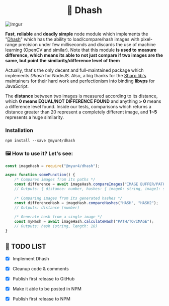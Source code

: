 
<div align="center">
  <h1>🔎 Dhash</h1>
</div>

![Imgur](https://i.imgur.com/0yaLSxn.png)

**Fast**, **reliable** and **deadly simple** node module which implements the "[Dhash](https://www.hackerfactor.com/blog/?/archives/529-Kind-of-Like-That.html)" which has the ability to load/compare/hash images with pixel-range precision under few milliseconds and discards the use of machine learning (OpenCV and similar). Note that this module **is used to measure difference, which means its able to not just compare if two images are the same, but point the similarity/difference level of them**

Actually, that's the only decent and full-maintained package which implements *Dhash* for NodeJS. Also, a big thanks for the [Sharp lib's](https://github.com/lovell/sharp) maintainers for their hard work and perfectionism into binding **libvps** for JavaScript.

The **distance** between two images is measured according to its distance, which **0 means EQUAL/NOT DIFFERENCE FOUND** and anything **> 0** means a difference level found. Inside our tests, comparisons which returns a distance greater than 20 represent a completely different image, and **1~5** represents a huge similarity.

### Installation

```
npm install --save @myur4/dhash
```

### 🖼️ How to use it? Let's see:

```js
const imageHash = require("@myur4/dhash");

async function someFunction() {
    /* Compares images from its paths */
    const difference = await imageHash.compareImages("IMAGE BUFFER/PATH", "IMAGE BUFFER/PATH");
    // Outputs: { distance: number, hashes: { image0: string, image1: string }}
    
    /* Comparing images from its generated hashes */
    const differenceHash = imageHash.compareHashes("HASH", "HASH2");
    // Outputs: distance (number)
    
    /* Generate hash from a single image */
    const myHash = await imageHash.calculateHash("PATH/TO/IMAGE");
    // Outputs: hash (string, length: 18)
}
```

## 📝 TODO LIST

- [x] Implement Dhash
- [x] Cleanup code & comments
- [x] Publish first release to GitHub
- [x] Make it able to be posted in NPM
- [x] Publish first release to NPM

